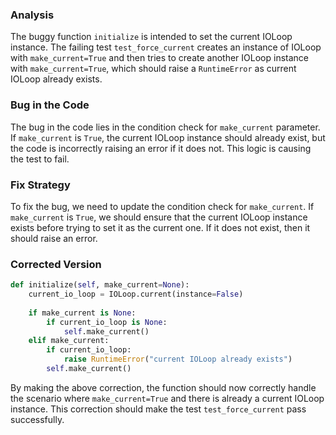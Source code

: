 ### Analysis
The buggy function `initialize` is intended to set the current IOLoop instance. The failing test `test_force_current` creates an instance of IOLoop with `make_current=True` and then tries to create another IOLoop instance with `make_current=True`, which should raise a `RuntimeError` as current IOLoop already exists.

### Bug in the Code
The bug in the code lies in the condition check for `make_current` parameter. If `make_current` is `True`, the current IOLoop instance should already exist, but the code is incorrectly raising an error if it does not. This logic is causing the test to fail.

### Fix Strategy
To fix the bug, we need to update the condition check for `make_current`. If `make_current` is `True`, we should ensure that the current IOLoop instance exists before trying to set it as the current one. If it does not exist, then it should raise an error.

### Corrected Version
```python
def initialize(self, make_current=None):
    current_io_loop = IOLoop.current(instance=False)
    
    if make_current is None:
        if current_io_loop is None:
            self.make_current()
    elif make_current:
        if current_io_loop:
            raise RuntimeError("current IOLoop already exists")
        self.make_current()
``` 

By making the above correction, the function should now correctly handle the scenario where `make_current=True` and there is already a current IOLoop instance. This correction should make the test `test_force_current` pass successfully.